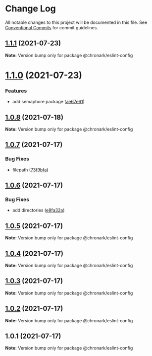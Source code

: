# Change Log

All notable changes to this project will be documented in this file.
See [Conventional Commits](https://conventionalcommits.org) for commit guidelines.

## [1.1.1](https://github.com/chronark/shared/compare/@chronark/eslint-config@1.1.0...@chronark/eslint-config@1.1.1) (2021-07-23)

**Note:** Version bump only for package @chronark/eslint-config





# [1.1.0](https://github.com/chronark/shared/compare/@chronark/eslint-config@1.0.8...@chronark/eslint-config@1.1.0) (2021-07-23)


### Features

* add semaphore package ([ae67e61](https://github.com/chronark/shared/commit/ae67e616e69cfe45467f71a0329f8ae020d53b21))





## [1.0.8](https://github.com/chronark/shared/compare/@chronark/eslint-config@1.0.7...@chronark/eslint-config@1.0.8) (2021-07-18)

**Note:** Version bump only for package @chronark/eslint-config





## [1.0.7](https://github.com/chronark/shared/compare/@chronark/eslint-config@1.0.6...@chronark/eslint-config@1.0.7) (2021-07-17)


### Bug Fixes

* filepath ([73f9bfa](https://github.com/chronark/shared/commit/73f9bfac7eedf5a66ada2a1d34358b297000a529))





## [1.0.6](https://github.com/chronark/shared/compare/@chronark/eslint-config@1.0.5...@chronark/eslint-config@1.0.6) (2021-07-17)


### Bug Fixes

* add directories ([e8fa32a](https://github.com/chronark/shared/commit/e8fa32a9a5d76ab28cb5742a026df1f0ecbb7153))





## [1.0.5](https://github.com/chronark/shared/compare/@chronark/eslint-config@1.0.4...@chronark/eslint-config@1.0.5) (2021-07-17)

**Note:** Version bump only for package @chronark/eslint-config

## [1.0.4](https://github.com/chronark/shared/compare/@chronark/eslint-config@1.0.3...@chronark/eslint-config@1.0.4) (2021-07-17)

**Note:** Version bump only for package @chronark/eslint-config

## [1.0.3](https://github.com/chronark/shared/compare/@chronark/eslint-config@1.0.1...@chronark/eslint-config@1.0.3) (2021-07-17)

**Note:** Version bump only for package @chronark/eslint-config

## [1.0.2](https://github.com/chronark/shared/compare/@chronark/eslint-config@1.0.1...@chronark/eslint-config@1.0.2) (2021-07-17)

**Note:** Version bump only for package @chronark/eslint-config

## 1.0.1 (2021-07-17)

**Note:** Version bump only for package @chronark/eslint-config
